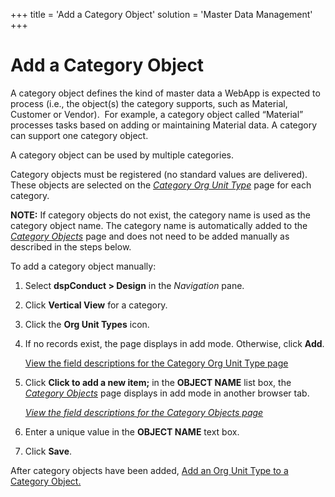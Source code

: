 +++
title = 'Add a Category Object'
solution = 'Master Data Management'
+++

# Add a Category Object

A category object defines the kind of master data a WebApp is expected
to process (i.e., the object(s) the category supports, such as Material,
Customer or Vendor).  For example, a category object called “Material”
processes tasks based on adding or maintaining Material data. A category
can support one category object.

A category object can be used by multiple categories.

Category objects must be registered (no standard values are delivered).
These objects are selected on the *[Category Org Unit
Type](../Page_Desc/Category_Org_Unit_Type.htm)* page for each category.

**NOTE:** If category objects do not exist, the category name is used as
the category object name. The category name is automatically added to
the *[Category Objects](../Page_Desc/Category_Objects.htm)* page and
does not need to be added manually as described in the steps below.

To add a category object manually:

1.  Select <span style="font-weight: bold;">dspConduct </span>**\>
    Design** in the *Navigation* pane.

2.  Click <span style="font-weight: bold;">Vertical View</span> for a
    category.

3.  Click the **Org Unit Types** icon.

4.  If no records exist, the page displays in add mode. Otherwise, click
    **Add**.
    
    [View the field descriptions for the Category Org Unit Type
    page](../Page_Desc/Category_Org_Unit_Type.htm)

5.  Click **Click to add a new item;** in the **OBJECT NAME** list box,
    the *[Category Objects](../Page_Desc/Category_Objects.htm)* page
    displays in add mode in another browser tab.
    
    *[View the field descriptions for the Category Objects
    page](../Page_Desc/Category_Objects.htm)*

6.  Enter a unique value in the **OBJECT NAME** text box.

7.  Click **Save**.

After category objects have been added, [Add an Org Unit Type to a
Category
Object.](Manage_Org_Units.htm#Add_an_Org_Unit_Type_to_a_Category_Object)
